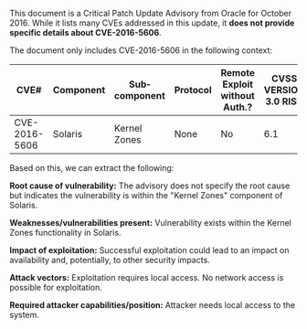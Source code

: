 This document is a Critical Patch Update Advisory from Oracle for October 2016. While it lists many CVEs addressed in this update, it **does not provide specific details about CVE-2016-5606**. 

The document only includes CVE-2016-5606 in the following context:

| CVE# | Component | Sub­component | Protocol | Remote Exploit without Auth.? | CVSS VERSION 3.0 RISK | Supported Versions Affected | Notes |
| --- | --- | --- | --- | --- | --- | --- | --- |
| CVE-2016-5606 | Solaris | Kernel Zones | None | No | 6.1 | 11.3 |  |

Based on this, we can extract the following:

**Root cause of vulnerability:** The advisory does not specify the root cause but indicates the vulnerability is within the "Kernel Zones" component of Solaris.

**Weaknesses/vulnerabilities present:** Vulnerability exists within the Kernel Zones functionality in Solaris.

**Impact of exploitation:** Successful exploitation could lead to an impact on availability and, potentially, to other security impacts.

**Attack vectors:** Exploitation requires local access. No network access is possible for exploitation.

**Required attacker capabilities/position:** Attacker needs local access to the system.